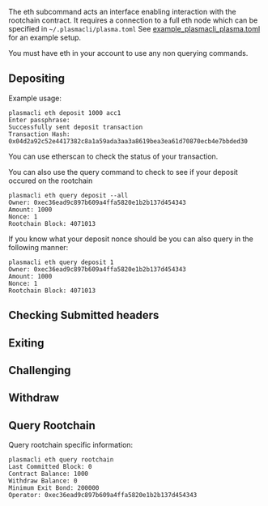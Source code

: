 The eth subcommand acts an interface enabling interaction with the rootchain contract. 
It requires a connection to a full eth node which can be specified in `~/.plasmacli/plasma.toml`
See [example_plasmacli_plasma.toml]() for an example setup.

You must have eth in your account to use any non querying commands.

## Depositing ##
Example usage: 

```
plasmacli eth deposit 1000 acc1
Enter passphrase:
Successfully sent deposit transaction
Transaction Hash: 0x04d2a92c52e4417382c8a1a59ada3aa3a8619bea3ea61d70870ecb4e7bbded30
```

You can use etherscan to check the status of your transaction.

You can also use the query command to check to see if your deposit occured on the rootchain

```
plasmacli eth query deposit --all
Owner: 0xec36ead9c897b609a4ffa5820e1b2b137d454343
Amount: 1000
Nonce: 1
Rootchain Block: 4071013
```

If you know what your deposit nonce should be you can also query in the following manner:

```
plasmacli eth query deposit 1
Owner: 0xec36ead9c897b609a4ffa5820e1b2b137d454343
Amount: 1000
Nonce: 1
Rootchain Block: 4071013
```

## Checking Submitted headers ##


## Exiting ##


## Challenging ##


## Withdraw ##


## Query Rootchain ##

Query rootchain specific information:

```
plasmacli eth query rootchain
Last Committed Block: 0
Contract Balance: 1000
Withdraw Balance: 0
Minimum Exit Bond: 200000
Operator: 0xec36ead9c897b609a4ffa5820e1b2b137d454343
```

